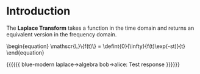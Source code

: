 # Introduction

The **Laplace Transform** takes a function in the time domain and returns an equivalent version in the frequency domain.

\begin{equation}
\mathscr{L}\\{f(t)\\} = \defint{0}{\infty}{f(t)\exp(-st)}{t}
\end{equation}

{{{{{{ blue-modern
    laplace->algebra
    bob->alice: Test response
}}}}}}